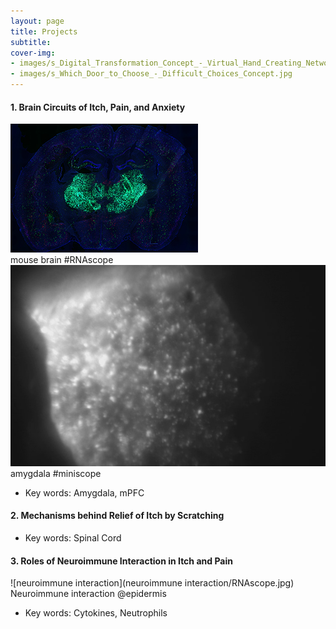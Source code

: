 ```yaml
---
layout: page
title: Projects
subtitle: 
cover-img: 
- images/s_Digital_Transformation_Concept_-_Virtual_Hand_Creating_Network.jpg
- images/s_Which_Door_to_Choose_-_Difficult_Choices_Concept.jpg
---
```


#### 1. Brain Circuits of Itch, Pain, and Anxiety
![brain](images/RNAscope.jpg)  
mouse brain #RNAscope  
![amygdala](images/msCam1_Moment.jpg)
amygdala #miniscope  
- Key words: Amygdala, mPFC

#### 2. Mechanisms behind Relief of Itch by Scratching
- Key words: Spinal Cord

#### 3. Roles of Neuroimmune Interaction in Itch and Pain
![neuroimmune interaction](neuroimmune interaction/RNAscope.jpg)
Neuroimmune interaction @epidermis
- Key words: Cytokines, Neutrophils
